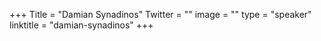 +++
Title = "Damian Synadinos"
Twitter = ""
image = ""
type = "speaker"
linktitle = "damian-synadinos"
+++


